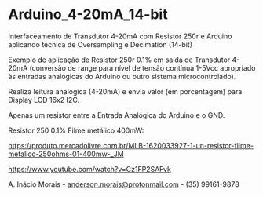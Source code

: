 # Arduino_4-20mA_14-bit
Interfaceamento de Transdutor 4-20mA com Resistor 250r e Arduino aplicando técnica de Oversampling e Decimation (14-bit)


Exemplo de aplicação de Resistor 250r 0.1% em saída de Transdutor 4-20mA (conversão de range para nível de tensão contínua 1-5Vcc apropriado às entradas analógicas do Arduino ou outro sistema microcontrolado). 

Realiza leitura analógica (4-20mA) e envia valor (em porcentagem) para Display LCD 16x2 I2C.

Apenas um resistor entre a Entrada Analógica do Arduino e o GND.

Resistor 250 0.1% Filme metálico 400mW:

https://produto.mercadolivre.com.br/MLB-1620033927-1-un-resistor-filme-metalico-250ohms-01-400mw-_JM

https://www.youtube.com/watch?v=Cz1FP2SAFvk

A. Inácio Morais - anderson.morais@protonmail.com - (35) 99161-9878
